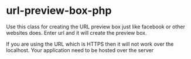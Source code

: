 # url-preview-box-php
Use this class for creating the URL preview box just like facebook or other websites does. Enter url and it will create the preview box. 

If you are using the URL which is HTTPS then it will not work over the localhost. Your application need to be hosted over the server 

